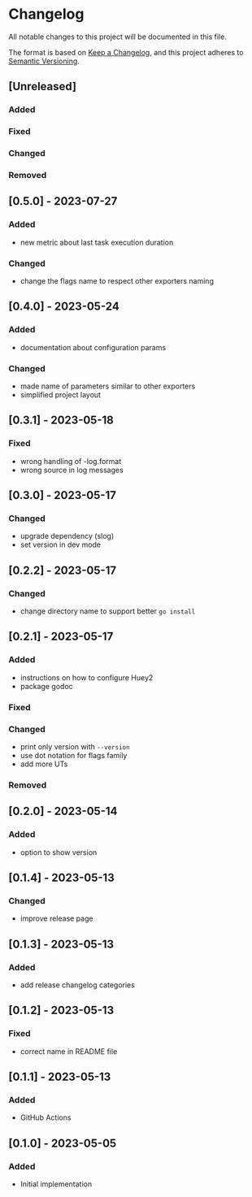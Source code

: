 # Changelog

All notable changes to this project will be documented in this file.

The format is based on [Keep a Changelog](https://keepachangelog.com/en/1.0.0/),
and this project adheres to [Semantic Versioning](https://semver.org/spec/v2.0.0.html).

## [Unreleased]

### Added

### Fixed
  
### Changed

### Removed

## [0.5.0] - 2023-07-27

### Added
- new metric about last task execution duration

### Changed
- change the flags name to respect other exporters naming

## [0.4.0] - 2023-05-24

### Added
- documentation about configuration params

### Changed
- made name of parameters similar to other exporters
- simplified project layout

## [0.3.1] - 2023-05-18

### Fixed
- wrong handling of -log.format
- wrong source in log messages
  
## [0.3.0] - 2023-05-17

### Changed

- upgrade dependency (slog)
- set version in dev mode
  
## [0.2.2] - 2023-05-17

### Changed

- change directory name to support better `go install`
  
## [0.2.1] - 2023-05-17

### Added

- instructions on how to configure Huey2
- package godoc
  
### Fixed

### Changed

- print only version with `--version`
- use dot notation for flags family
- add more UTs
  
### Removed

## [0.2.0] - 2023-05-14

### Added

- option to show version
  
## [0.1.4] - 2023-05-13

### Changed

- improve release page

## [0.1.3] - 2023-05-13

### Added

- add release changelog categories
  
## [0.1.2] - 2023-05-13

### Fixed

- correct name in README file
  
## [0.1.1] - 2023-05-13

### Added

- GitHub Actions
  
## [0.1.0] - 2023-05-05

### Added

- Initial implementation
